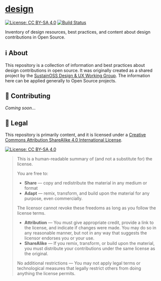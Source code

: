 [design](https://sustainers.github.io/design/)
==============================================

<!--
    Style rule: one sentence per line please!
    This makes git diffs easier to read. :)
-->

[![License: CC BY-SA 4.0](https://img.shields.io/badge/License-CC%20BY--SA%204.0-lightgrey.svg)](https://creativecommons.org/licenses/by-sa/4.0)
[![Build Status](https://circleci.com/gh/sustainers/design/tree/main.svg?style=shield)](https://app.circleci.com/pipelines/github/sustainers/design?branch=main)

Inventory of design resources, best practices, and content about design contributions in Open Source.


## :information_source: About

This repository is a collection of information and best practices about design contributions in open source.
It was originally created as a shared project by the [SustainOSS Design & UX Working Group](https://sustainoss.org/working-groups/design-and-ux/).
The information here can be applied generally to Open Source projects.


## :busts_in_silhouette: Contributing

_Coming soon_…

<!--
See [CONTRIBUTING.md](https://github.com/unicef/inventory/blob/main/.github/CONTRIBUTING.md "UNICEF Open Source Inventory contributing guidelines").
See the [maintainer's guide](https://unicef.github.io/inventory/meta/maintainers-guide/ "Maintainer's guide for O.S. Inventory") for more information about how this repository is managed and governed.
-->


## :memo: Legal

This repository is primarily content, and it is licensed under a [Creative Commons Attribution ShareAlike 4.0 International License][cc-by-sa-legal].

[![License: CC BY-SA 4.0][cc-by-sa-image]][cc-by-sa-legal]

> This is a human-readable summary of (and not a substitute for) the license.
>
> You are free to:
> * **Share** — copy and redistribute the material in any medium or format
> * **Adapt** — remix, transform, and build upon the material for any purpose, even commercially.
>
> The licensor cannot revoke these freedoms as long as you follow the license terms.
>
> * **Attribution** — You must give appropriate credit, provide a link to the license, and indicate if changes were made. You may do so in any reasonable manner, but not in any way that suggests the licensor endorses you or your use.
> * **ShareAlike** — If you remix, transform, or build upon the material, you must distribute your contributions under the same license as the original.
>
> No additional restrictions — You may not apply legal terms or technological measures that legally restrict others from doing anything the license permits.

[cc-by-sa-image]: https://licensebuttons.net/l/by-sa/4.0/88x31.png
[cc-by-sa-legal]: https://creativecommons.org/licenses/by-sa/4.0/
[cc-by-sa-shield]: https://img.shields.io/badge/License-CC%20BY--SA%204.0-blue.svg
